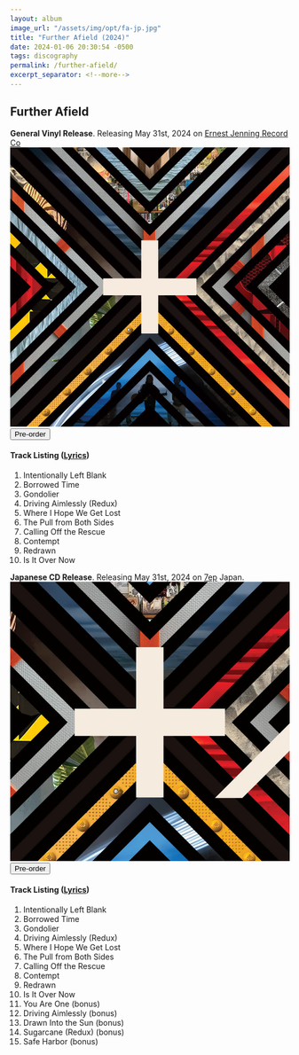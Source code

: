 ```yaml
---
layout: album
image_url: "/assets/img/opt/fa-jp.jpg"
title: "Further Afield (2024)"
date: 2024-01-06 20:30:54 -0500
tags: discography
permalink: /further-afield/
excerpt_separator: <!--more-->
---
```


<!--more-->

## Further Afield

<div id="release-info">
    <b>General Vinyl Release</b>. Releasing May 31st, 2024 on <a href="https://www.ernestjenning.com/products/778312-plus-minus-further-afield">Ernest Jenning Record Co</a><br/>
</div>
<div id="container">
    <div id="release-container">
        <div id="artwork">
            <a href="/assets/img/full/fa.jpg" alt="Full res version"><img src="/assets/img/opt/fa.jpg"/></a>
            <div id="buy-album-btn">
                <button class="button-sm" onclick="btnClick('https://ernestjenning.limitedrun.com/products/778312')">
                    Pre-order
                </button>
            </div>
        </div>
        <div id="tracklist">
            <h4>Track Listing (<a href="/lyrics/#further-afield-album">Lyrics</a>)</h4>
            <ol>
                <li>Intentionally Left Blank</li>
                <li>Borrowed Time</li>
                <li>Gondolier</li>
                <li>Driving Aimlessly (Redux)</li>
                <li>Where I Hope We Get Lost</li>
                <li>The Pull from Both Sides</li>
                <li>Calling Off the Rescue</li>
                <li>Contempt</li>
                <li>Redrawn</li>
                <li>Is It Over Now</li>
            </ol>
        </div>
    </div>
</div>

<div id="release-info">
    <b>Japanese CD Release</b>. Releasing May 31st, 2024 on <a href="http://7ep.net/">7ep</a> Japan.
</div>
<div id="container">
    <div id="release-container">
        <div id="artwork">
            <a href="/assets/img/full/fa-jp.jpg" alt="Full res version"><img src="/assets/img/opt/fa-jp.jpg"/></a>
            <div id="buy-album-btn">
                <button class="button-sm" onclick="btnClick('https://ernestjenning.limitedrun.com/products/778312')">
                    Pre-order
                </button>
            </div>
        </div>
        <div id="tracklist">
            <h4>Track Listing (<a href="/lyrics/#further-afield-album">Lyrics</a>)</h4>
            <ol>
                <li>Intentionally Left Blank</li>
                <li>Borrowed Time</li>
                <li>Gondolier</li>
                <li>Driving Aimlessly (Redux)</li>
                <li>Where I Hope We Get Lost</li>
                <li>The Pull from Both Sides</li>
                <li>Calling Off the Rescue</li>
                <li>Contempt</li>
                <li>Redrawn</li>
                <li>Is It Over Now</li>
                <li>You Are One (bonus)</li>
                <li>Driving Aimlessly (bonus)</li>
                <li>Drawn Into the Sun (bonus)</li>
                <li>Sugarcane (Redux) (bonus)</li>
                <li>Safe Harbor (bonus)</li>
            </ol>
        </div>
    </div>
</div>
